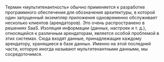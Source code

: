 
Термин «мультитенантность» обычно применяется к разработке программного обеспечения для обозначения архитектуры, в которой один запущенный экземпляр приложения одновременно обслуживает несколько клиентов (арендаторов). Это очень распространено в решениях SaaS. Изоляция информации (данных, настроек и т. д.), относящейся к различным арендаторам, является особой проблемой в этих системах. Сюда входят данные, принадлежащие каждому арендатору, хранящиеся в базе данных. Именно на этой последней части, которую иногда называют мультитенантными данными, мы сосредоточимся.